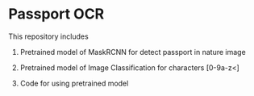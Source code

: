 # Passport OCR

This repository includes

1. Pretrained model of MaskRCNN for detect passport in nature image

2. Pretrained model of Image Classification for characters [0-9a-z<]

3. Code for using pretrained model
